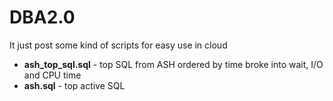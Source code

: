 # DBA2.0
It just post some kind of scripts for easy use in cloud 
* **ash_top_sql.sql** - top SQL from ASH ordered by time broke into wait, I/O and CPU time
* **ash.sql** - top active SQL  
